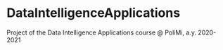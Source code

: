 # DataIntelligenceApplications
Project of the Data Intelligence Applications course @ PoliMi, a.y. 2020-2021

